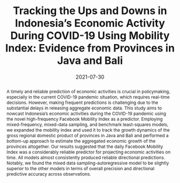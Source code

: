 ---
title: "Tracking the Ups and Downs in Indonesia’s Economic Activity During COVID-19 Using Mobility Index: Evidence from Provinces in Java and Bali"
collection: publications
permalink: /publication/2021-tracking-the-ups-and-downs
date: 2021-07-30
venue: 'Economic Research Institute for ASEAN and East Asia (ERIA)'
type: "Academic Article"
paperurl: 'https://www.think-asia.org/bitstream/handle/11540/13918/Tracking-the-Ups-and-Downs-in-Indonesia%E2%80%99s-Economic-Activity-During-COVID-19-Using-Mobility-Index.pdf?sequence=1'
link: 'https://www.eria.org/publications/tracking-the-ups-and-downs-in-indonesias-economic-activity-during-covid-19-using-mobility-index-evidence-from-provinces-in-java-and-bali/'
code: #'https://doi.org/10.7910/DVN/BEKPWV'
citation: 'Damuri, Yose Rizal; Tyas, Prabaning; Aswicahyono, Haryo; Priyadi, Lionel; Kusumawardhani, Stella; Yazid, Ega Kurnia. 2021. <i>Tracking the Ups and Downs in Indonesia’s Economic Activity During COVID-19 Using Mobility Index: Evidence from Provinces in Java and Bali</i>. © Economic Research Institute for ASEAN and East Asia. http://hdl.handle.net/11540/13918.'
abstract: 'A timely and reliable prediction of economic activities is crucial in policymaking, especially in the current COVID-19 pandemic situation, which requires real-time decisions. However, making frequent predictions is challenging due to the substantial delays in releasing aggregate economic data. This study aims to nowcast Indonesia’s economic activities during the COVID-19 pandemic using the novel high-frequency Facebook Mobility Index as a predictor. Employing mixed-frequency, mixed-data sampling, and benchmark least-squares models, we expanded the mobility index and used it to track the growth dynamics of the gross regional domestic product of provinces in Java and Bali and performed a bottom-up approach to estimate the aggregated economic growth of the provinces altogether. Our results suggested that the daily Facebook Mobility Index was a considerably reliable predictor for projecting economic activities on time. All models almost consistently produced reliable directional predictions. Notably, we found the mixed data sampling-autoregressive model to be slightly superior to the other models in terms of overall precision and directional predictive accuracy across observations.'
---